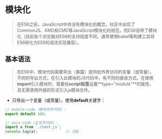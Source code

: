 # 模块化
> 在ES6之前，JavaScript中并没有模块化的概念。社区中出现了CommonJS、AMD和CMD等JavaScript模块化的规范，而ES6自带了模块化（目前各个浏览器对ES6的支持程度不同，通常使用babel等构建工具将ES6转化为ES5的语法实现兼容）。
## 基本语法
> 在ES6中，模块代码需要导出（暴露）提供给外界访问的变量（或常量）。不同的导出方式，在引入此模块的JS代码中，有不同的接收方式。在使用**import**引入模块时，需要给**script标签**设置**type="module"**的属性，且无需使用外链的形式引入js模块文件。
* 只导出一个变量（或常量），使用**default**关键字：
```js
// module-code（模块文件代码）:
export default 100;

// main-code（主文件代码）:
import a from './test.js';
console.log(a);             // 100
```